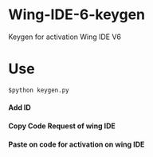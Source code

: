 # Wing-IDE-6-keygen
Keygen for activation Wing IDE V6
# Use
```
$python keygen.py
```
#### Add ID
#### Copy Code Request of wing IDE 
#### Paste on code for activation on wing IDE
